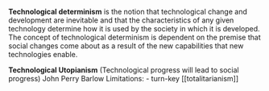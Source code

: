 __Technological determinism__ is the notion that technological change and development are inevitable and that the characteristics of any given technology determine how it is used by the society in which it is developed. The concept of technological determinism is dependent on the premise that social changes come about as a result of the new capabilities that new technologies enable.

__Technological Utopianism__ (Technological progress will lead to social progress) John Perry Barlow
 Limitations:
	- turn-key [[totalitarianism]]

